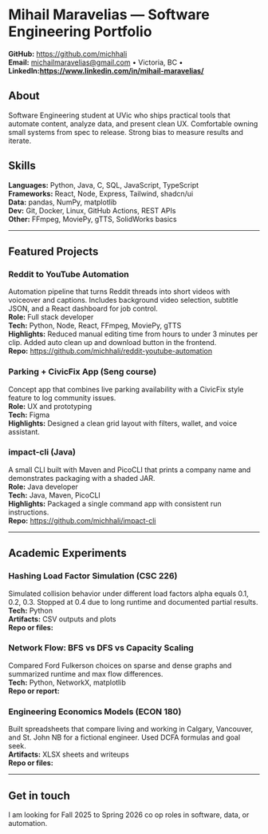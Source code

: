 # Mihail Maravelias — Software Engineering Portfolio

**GitHub:** https://github.com/michhali  
**Email:** <michailmaravelias@gmail.com> • Victoria, BC • **LinkedIn:https://www.linkedin.com/in/mihail-maravelias/** 

## About
Software Engineering student at UVic who ships practical tools that automate content, analyze data, and present clean UX. Comfortable owning small systems from spec to release. Strong bias to measure results and iterate.

## Skills
**Languages:** Python, Java, C, SQL, JavaScript, TypeScript  
**Frameworks:** React, Node, Express, Tailwind, shadcn/ui  
**Data:** pandas, NumPy, matplotlib  
**Dev:** Git, Docker, Linux, GitHub Actions, REST APIs  
**Other:** FFmpeg, MoviePy, gTTS, SolidWorks basics

---

## Featured Projects

### Reddit to YouTube Automation
Automation pipeline that turns Reddit threads into short videos with voiceover and captions. Includes background video selection, subtitle JSON, and a React dashboard for job control.  
**Role:** Full stack developer  
**Tech:** Python, Node, React, FFmpeg, MoviePy, gTTS  
**Highlights:** Reduced manual editing time from hours to under 3 minutes per clip. Added auto clean up and download button in the frontend.  
**Repo:** https://github.com/michhali/reddit-youtube-automation

### Parking + CivicFix App (Seng course)
Concept app that combines live parking availability with a CivicFix style feature to log community issues.  
**Role:** UX and prototyping  
**Tech:** Figma  
**Highlights:** Designed a clean grid layout with filters, wallet, and voice assistant.  

### impact-cli (Java)
A small CLI built with Maven and PicoCLI that prints a company name and demonstrates packaging with a shaded JAR.  
**Role:** Java developer  
**Tech:** Java, Maven, PicoCLI  
**Highlights:** Packaged a single command app with consistent run instructions.  
**Repo:** https://github.com/michhali/impact-cli

---

## Academic Experiments

### Hashing Load Factor Simulation (CSC 226)
Simulated collision behavior under different load factors alpha equals 0.1, 0.2, 0.3. Stopped at 0.4 due to long runtime and documented partial results.  
**Tech:** Python  
**Artifacts:** CSV outputs and plots  
**Repo or files:** <add link>

### Network Flow: BFS vs DFS vs Capacity Scaling
Compared Ford Fulkerson choices on sparse and dense graphs and summarized runtime and max flow differences.  
**Tech:** Python, NetworkX, matplotlib  
**Repo or report:** <add link>

### Engineering Economics Models (ECON 180)
Built spreadsheets that compare living and working in Calgary, Vancouver, and St. John NB for a fictional engineer. Used DCFA formulas and goal seek.  
**Artifacts:** XLSX sheets and writeups  
**Repo or files:** <add link>

---


## Get in touch
I am looking for Fall 2025 to Spring 2026 co op roles in software, data, or automation.  
